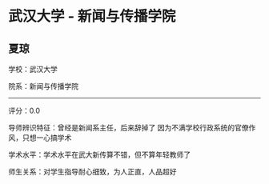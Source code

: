 # 武汉大学 - 新闻与传播学院

## 夏琼

学校：武汉大学

院系：新闻与传播学院

* * *

评分：0.0

导师辨识特征：曾经是新闻系主任，后来辞掉了 因为不满学校行政系统的官僚作风，只想一心搞学术

学术水平：学术水平在武大新传算不错，但不算年轻教师了

师生关系：对学生指导耐心细致，为人正直，人品超好